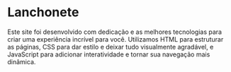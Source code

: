 # Lanchonete
Este site foi desenvolvido com dedicação e as melhores tecnologias para criar uma experiência incrível para você. Utilizamos HTML para estruturar as páginas, CSS para dar estilo e deixar tudo visualmente agradável, e JavaScript para adicionar interatividade e tornar sua navegação mais dinâmica.
